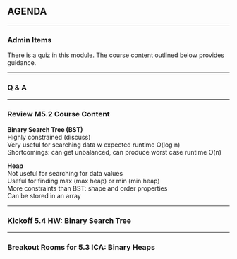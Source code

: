 ## AGENDA

---  

### Admin Items  

There is a quiz in this module. The course content outlined below provides guidance.

---  

### Q & A

---  
### Review M5.2 Course Content 

**Binary Search Tree (BST)**  
Highly constrained (discuss)  
Very useful for searching data w expected runtime O(log n)   
Shortcomings: can get unbalanced, can produce worst case runtime O(n)

**Heap**  
Not useful for searching for data values  
Useful for finding max (max heap) or min (min heap)  
More constraints than BST: shape and order properties  
Can be stored in an array

---  

### Kickoff 5.4 HW: Binary Search Tree

---  

### Breakout Rooms for 5.3 ICA: Binary Heaps



